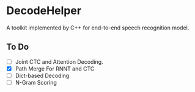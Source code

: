 # DecodeHelper
A toolkit implemented by C++ for end-to-end speech recognition model.

## To Do
- [ ] Joint CTC and Attention Decoding.
- [x] Path Merge For RNNT and CTC
- [ ] Dict-based Decoding
- [ ] N-Gram Scoring
